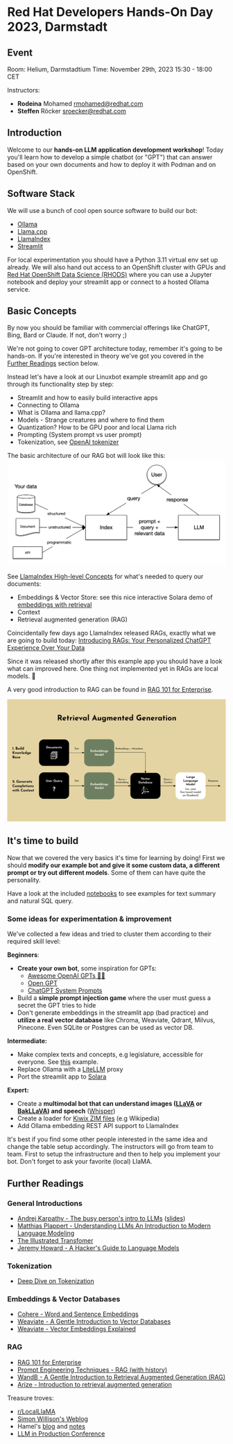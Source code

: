 # Red Hat Developers Hands-On Day 2023, Darmstadt

## Event

Room: Helium, Darmstadtium
Time: November 29th, 2023 15:30 - 18:00 CET

Instructors:

- **Rodeina** Mohamed <rmohamed@redhat.com>
- **Steffen** Röcker <sroecker@redhat.com>

## Introduction

Welcome to our **hands-on LLM application development workshop**! Today you'll learn how to develop a simple chatbot (or "GPT") that can answer based on your own documents and how to deploy it with Podman and on OpenShift.

## Software Stack

We will use a bunch of cool open source software to build our bot:

- [Ollama](https://ollama.ai)
- [Llama.cpp](https://github.com/ggerganov/llama.cpp)
- [LlamaIndex](https://www.llamaindex.ai/)
- [Streamlit](https://streamlit.io/)

For local experimentation you should have a Python 3.11 virtual env set up already. We will also hand out access to an OpenShift cluster with GPUs and [Red Hat OpenShift Data Science (RHODS)](https://developers.redhat.com/products/red-hat-openshift-data-science/overview) where you can use a Jupyter notebook and deploy your streamlit app or connect to a hosted Ollama service.


## Basic Concepts

By now you should be familiar with commercial offerings like ChatGPT, Bing, Bard or Claude. If not, don't worry ;)

We're not going to cover GPT architecture today, remember it's going to be hands-on. If you're interested in theory we've got you covered in the [Further Readings](#-further-readings) section below. 

Instead let's have a look at our Linuxbot example streamlit app and go through its functionality step by step:

- Streamlit and how to easily build interactive apps
- Connecting to Ollama
- What is Ollama and llama.cpp?
- Models - Strange creatures and where to find them
- Quantization? How to be GPU poor and local Llama rich
- Prompting (System prompt vs user prompt)
- Tokenization, see [OpenAI tokenizer](https://platform.openai.com/tokenizer)

The basic architecture of our RAG bot will look like this:
![Basic architecture of a RAG bot](basic_rag.png)

See [LlamaIndex High-level Concepts](https://gpt-index.readthedocs.io/en/stable/getting_started/concepts.html) for what's needed to query our documents:

- Embeddings & Vector Store: see this nice interactive Solara demo of [embeddings with retrieval](https://huggingface.co/spaces/alonsosilva/embeddings)
- Context
- Retrieval augmented generation (RAG)

Coincidentally few days ago LlamaIndex released RAGs, exactly what we are going to build today:
[Introducing RAGs: Your Personalized ChatGPT Experience Over Your Data](https://blog.llamaindex.ai/introducing-rags-your-personalized-chatgpt-experience-over-your-data-2b9d140769b1)

Since it was released shortly after this example app you should have a look what can improved here. One thing not implemented yet in RAGs are local models. 🦙

A very good introduction to RAG can be found in [RAG 101 for Enterprise](https://gradient.ai/blog/rag-101-for-enterprise).

![RAG 101](rag101_for_enterprise.png)

## It's time to build

Now that we covered the very basics it's time for learning by doing!
First we should **modify our example bot and give it some custom data, a different prompt or try out different models**. Some of them can have quite the personality.

Have a look at the included [notebooks](../notebooks/) to see examples for text summary and natural SQL query.

### Some ideas for experimentation & improvement

We've collected a few ideas and tried to cluster them according to their required skill level:

**Beginners**:

- **Create your own bot**, some inspiration for GPTs:
	- [Awesome OpenAI GPTs 🧙‍♂️](https://github.com/promptslab/Awesome-Openai-GPTs)
	- [Open GPT](https://open-gpt.app/) 
	- [ChatGPT System Prompts](https://github.com/mustvlad/ChatGPT-System-Prompts)
- Build a **simple prompt injection game** where the user must guess a secret the GPT tries to hide
- Don't generate embeddings in the streamlit app (bad practice) and **utilize a real vector database** like Chroma, Weaviate, Qdrant, Milvus, Pinecone. Even SQLite or Postgres can be used as vector DB.


**Intermediate:**

- Make complex texts and concepts, e.g legislature, accessible for everyone. See [this](https://twitter.com/simonw/status/1728941844585955462) example.
- Replace Ollama with a [LiteLLM](https://github.com/BerriAI/litellm) proxy
- Port the streamlit app to [Solara](https://github.com/widgetti/solara)

**Expert:**

- Create a **multimodal bot that can understand images ([LLaVA](https://llava-vl.github.io/) or [BakLLaVA](https://github.com/SkunkworksAI/BakLLaVA)) and speech** ([Whisper](https://github.com/ggerganov/whisper.cpp))
- Create a loader for [Kiwix ZIM files](https://wiki.kiwix.org/wiki/Content_in_all_languages) (e.g Wikipedia)
- Add Ollama embedding REST API support to LlamaIndex

It's best if you find some other people interested in the same idea and change the table setup accordingly. The instructors will go from team to team. First to setup the infrastructure and then to help you implement your bot. Don't forget to ask your favorite (local) LlaMA.

## Further Readings

### General Introductions

- [Andrej Karpathy - The busy person's intro to LLMs](https://www.youtube.com/watch?v=zjkBMFhNj_g) ([slides](https://drive.google.com/file/d/1pxx_ZI7O-Nwl7ZLNk5hI3WzAsTLwvNU7/view?pli=1))
- [Matthias Plappert - Understanding LLMs An Introduction to Modern Language Modeling](https://matthiasplappert.com/talks/2023-10-17-understanding-llms.pdf)
- [The Illustrated Transfomer](https://jalammar.github.io/illustrated-transformer/)
- [Jeremy Howard - A Hacker's Guide to Language Models](https://github.com/fastai/lm-hackers)

### Tokenization

- [Deep Dive on Tokenization](https://github.com/SumanthRH/tokenization/)

### Embeddings & Vector Databases

- [Cohere - Word and Sentence Embeddings](https://txt.cohere.com/sentence-word-embeddings/)
- [Weaviate - A Gentle Introduction to Vector Databases](https://weaviate.io/blog/what-is-a-vector-database)
- [Weaviate - Vector Embeddings Explained](https://weaviate.io/blog/vector-embeddings-explained)

### RAG

- [RAG 101 for Enterprise](https://gradient.ai/blog/rag-101-for-enterprise)
- [Prompt Engineering Techniques - RAG (with history)](https://www.promptingguide.ai/techniques/rag)
- [WandB - A Gentle Introduction to Retrieval Augmented Generation (RAG)](https://wandb.ai/cosmo3769/RAG/reports/A-Gentle-Introduction-to-Retrieval-Augmented-Generation-RAG---Vmlldzo1MjM4Mjk1)
- [Arize - Introduction to retrieval augmented generation](https://arize.com/blog-course/introduction-to-retrieval-augmented-generation/)

Treasure troves:

- [r/LocalLlaMA](https://reddit.com/r/localllama)
- [Simon Willison's Weblog
](https://simonwillison.net/)
- Hamel's [blog](https://hamel.dev/) and [notes](https://hamel.dev/notes/)
- [LLM in Production Conference](https://www.youtube.com/playlist?list=PL3vkEKxWd-us5YvvuvYkjP_QGlgUq3tpA)

